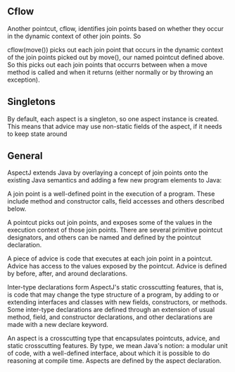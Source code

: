 ## Cflow

Another pointcut, cflow, identifies join points based on whether they occur in the dynamic context of other join points. So

cflow(move())
picks out each join point that occurs in the dynamic context of the join points picked out by move(), our named pointcut defined above. So this picks out each join points that occurrs between when a move method is called and when it returns (either normally or by throwing an exception).

## Singletons

By default, each aspect is a singleton, so one aspect instance is created. This means that advice may use non-static fields of the aspect, if it needs to keep state around

## General

AspectJ extends Java by overlaying a concept of join points onto the existing Java semantics and adding a few new program elements to Java:

A join point is a well-defined point in the execution of a program. These include method and constructor calls, field accesses and others described below.

A pointcut picks out join points, and exposes some of the values in the execution context of those join points. There are several primitive pointcut designators, and others can be named and defined by the pointcut declaration.

A piece of advice is code that executes at each join point in a pointcut. Advice has access to the values exposed by the pointcut. Advice is defined by before, after, and around declarations.

Inter-type declarations form AspectJ's static crosscutting features, that is, is code that may change the type structure of a program, by adding to or extending interfaces and classes with new fields, constructors, or methods. Some inter-type declarations are defined through an extension of usual method, field, and constructor declarations, and other declarations are made with a new declare keyword.

An aspect is a crosscutting type that encapsulates pointcuts, advice, and static crosscutting features. By type, we mean Java's notion: a modular unit of code, with a well-defined interface, about which it is possible to do reasoning at compile time. Aspects are defined by the aspect declaration.
